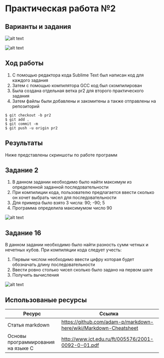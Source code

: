 # Практическая работа №2
## Варианты и задания

![alt text](https://pp.userapi.com/c849228/v849228188/144b50/f46H_cwFakg.jpg)

![alt text](https://pp.userapi.com/c849228/v849228188/144b58/6vq0WGBzJQ4.jpg)


## Ход работы
1. С помощью редактора кода Sublime Text был написан код для каждого задания
2. Затем с помощью компилятора GCC код был скомпилирован
3. Была создана отдельная ветка pr2 для второго практического задания
4. Затем файлы были добавлены и закомитены а также отправлены на репозиторий
```
$ git checkout -b pr2
$ git add .
$ git commit -m
$ git push -u origin pr2
```
## Результаты
Ниже представлены скриншоты по работе программ

## Задание 2

1. В данном задании необходимо было найти максимум из определенной заданной последовательности
2. При компилиции кода, пользователю предлагается ввести сколько он хочет выбрать чисел для последовательности
3. Для примера было взято 3 числа: 90; -90; 5
4. Программа определила максимумом число 90

![alt text](https://pp.userapi.com/c849228/v849228188/144baf/CUS58CgXaaU.jpg)

## Задание 16

В данном задании необходимо было найти разность сумм четных и нечетных кубов.
При компиляции кода следует учесть:
1. Первым числом необходимо ввести цифру которая будет обозначать длину последовательности
2. Ввести ровно столько чисел сколько было задано на первом шаге
3. Получить вычисления 

![alt text](https://pp.userapi.com/c849228/v849228188/144bb7/41_6bbzUKNA.jpg)

## Использованые ресурсы

| Ресурс          | Ссылка                                                           |
| ------------    | -----------------------------------------------------------------|
| Статья markdown | https://github.com/adam-p/markdown-here/wiki/Markdown-Cheatsheet |
| Основы программирования на языке С         | http://www.ict.edu.ru/ft/005576/2001-0092-0-01.pdf               |
